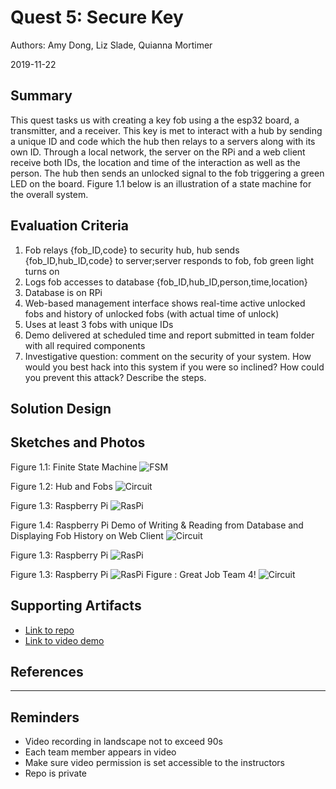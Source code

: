 # Quest 5: Secure Key 
Authors: Amy Dong, Liz Slade, Quianna Mortimer

2019-11-22

## Summary
This quest tasks us with creating a key fob using a the esp32 board, a transmitter, and a receiver. This key is met to interact with a hub by sending a unique ID and code which the hub then relays to a servers along with its own ID. Through a local network, the server on the RPi and a web client receive both IDs, the location and time of the interaction as well as the person. The hub then sends an unlocked signal to the fob triggering a green LED on the board. Figure 1.1 below is an illustration of a state machine for the overall system.  


## Evaluation Criteria
1. Fob relays {fob_ID,code} to security hub, hub sends {fob_ID,hub_ID,code} to server;server responds to fob, fob green light turns on
2. Logs fob accesses to database {fob_ID,hub_ID,person,time,location}
3. Database is on RPi
4. Web-based management interface shows real-time active unlocked fobs and history of unlocked fobs (with actual time of unlock)
5. Uses at least 3 fobs with unique IDs
6. Demo delivered at scheduled time and report submitted in team folder with all required components
7. Investigative question: comment on the security of your system. How would you best hack into this system if you were so inclined? How could you prevent this attack? Describe the steps.

## Solution Design



## Sketches and Photos
Figure 1.1: Finite State Machine
![FSM](https://user-images.githubusercontent.com/24261732/69369318-dd2c7880-0c69-11ea-9867-b4cc6f45a6e6.JPG)

Figure 1.2: Hub and Fobs
![Circuit](https://github.com/BU-EC444/Team4-Dong-Mortimer-Slade/blob/master/quest-5/images/F4BAE448-A62E-4951-B355-CD5D12906AB7_1_105_c.jpeg)

Figure 1.3: Raspberry Pi
![RasPi](https://github.com/BU-EC444/Team4-Dong-Mortimer-Slade/blob/master/quest-5/images/DFBCDDAC-0A9F-4EF7-B728-B7CC93FB522F_1_105_c.jpeg)

Figure 1.4: Raspberry Pi Demo of Writing & Reading from Database and Displaying Fob History on Web Client
![Circuit](https://github.com/BU-EC444/Team4-Dong-Mortimer-Slade/blob/master/quest-5/images/C4AAD81D-3DA0-4C90-8B59-0F8A62FDA791_1_105_c.jpeg)

Figure 1.3: Raspberry Pi
![RasPi](https://github.com/BU-EC444/Team4-Dong-Mortimer-Slade/blob/master/quest-5/images/DFBCDDAC-0A9F-4EF7-B728-B7CC93FB522F_1_105_c.jpeg)

Figure 1.3: Raspberry Pi
![RasPi](https://github.com/BU-EC444/Team4-Dong-Mortimer-Slade/blob/master/quest-5/images/DFBCDDAC-0A9F-4EF7-B728-B7CC93FB522F_1_105_c.jpeg)
Figure : Great Job Team 4!
![Circuit](https://github.com/BU-EC444/Team4-Dong-Mortimer-Slade/blob/master/quest-5/images/E2278929-852B-4645-B21A-C25C4161CAE2_1_105_c.jpeg)

## Supporting Artifacts
- [Link to repo]()
- [Link to video demo]()


## References

-----

## Reminders

- Video recording in landscape not to exceed 90s
- Each team member appears in video
- Make sure video permission is set accessible to the instructors
- Repo is private

